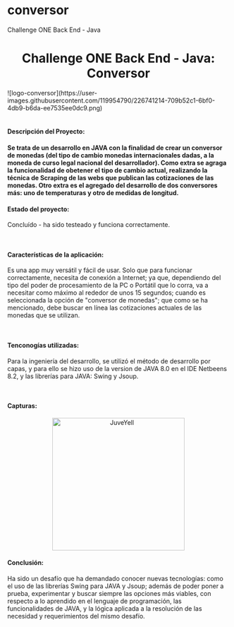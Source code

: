 # conversor
Challenge ONE Back End - Java
<h1 align="center"> Challenge ONE Back End - Java: Conversor  </h1>
![logo-conversor](https://user-images.githubusercontent.com/119954790/226741214-709b52c1-6bf0-4db9-b6da-ee7535ee0dc9.png)<br><br>
<h4>Descripción del Proyecto: <h4><p>Se trata de un desarrollo en JAVA con la finalidad de crear un conversor de monedas (del tipo de cambio monedas internacionales dadas, a la moneda de curso legal nacional del desarrollador). Como extra se agraga la funcionalidad de obetener el tipo de cambio actual, realizando la técnica de Scraping de las webs que publican las cotizaciones de las monedas. Otro extra es el agregado del desarrollo de dos conversores más: uno de temperaturas y otro de medidas de longitud.</p>
<h4>Estado del proyecto:</h4> <p>Concluído - ha sido testeado y funciona correctamente.</p><br>
<h4>Características de la aplicación:</h4> <p>Es una app muy versátil y fácil de usar. Solo que para funcionar correctamente, necesita de conexión a Internet; ya que, dependiendo del tipo del poder de procesamiento de la PC o Portátil que lo corra, va a necesitar como máximo al rededor de unos 15 segundos; cuando es seleccionada la opción de "conversor de monedas"; que como se ha mencionado, debe buscar en línea las cotizaciones actuales de las monedas que se utilizan.</p><br>
<h4>Tenconogías utilizadas:</h4> <p>Para la ingeniería del desarrollo, se utilizó el método de desarrollo por capas, y para ello se hizo uso de la version de JAVA 8.0 en el IDE Netbeens 8.2, y las librerías para JAVA: Swing y Jsoup.</p><br>
<h4>Capturas: </h4>
<div>
<p style = 'text-align:center;'>
<img src="https://pbs.twimg.com/media/EiAAHfoU4AADis4?format=jpg&name=small" alt="JuveYell" width="300px">
</p>
</div>
  <h4>Conclusión:</h4> <p>Ha sido un desafío que ha demandado conocer nuevas tecnologías: como el uso de las librerías Swing para JAVA y Jsoup; además de poder poner a prueba, experimentar y buscar siempre las opciones más viables, con respecto a lo aprendido en el lenguaje de programación, las funcionalidades de JAVA, y la lógica aplicada a la resolución de las necesidad y requerimientos del mismo desafío.</p><br><br>
